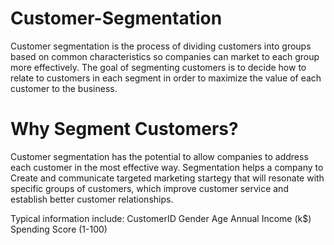 # Customer-Segmentation
Customer segmentation is the process of dividing customers into groups based on common characteristics so companies can market to each group more effectively. The goal of segmenting customers is to decide how to relate to customers in each segment in order to maximize the value of each customer to the business.

# Why Segment Customers?
Customer segmentation has the potential to allow companies to address each customer in the most effective way.
Segmentation helps a company to Create and communicate targeted marketing startegy that will resonate with specific groups of customers, which improve customer service and establish better customer relationships.


Typical information include:
CustomerID
Gender
Age
Annual Income (k$)
Spending Score (1-100)
